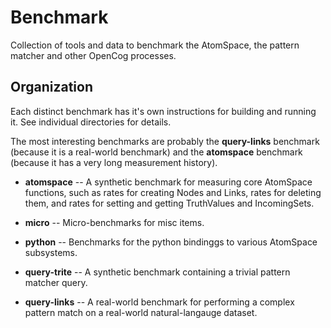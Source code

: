 # Benchmark

Collection of tools and data to benchmark the AtomSpace, the pattern
matcher and other OpenCog processes.

## Organization
Each distinct benchmark has it's own instructions for building and
running it.  See individual directories for details.

The most interesting benchmarks are probably the **query-links**
benchmark (because it is a real-world benchmark) and the **atomspace**
benchmark (because it has a very long measurement history).

* __atomspace__ -- A synthetic benchmark for measuring core AtomSpace
  functions, such as rates for creating Nodes and Links, rates for
  deleting them, and rates for setting and getting TruthValues and
  IncomingSets.

* __micro__ -- Micro-benchmarks for misc items.

* __python__ -- Benchmarks for the python bindinggs to various AtomSpace
  subsystems.

* __query-trite__ -- A synthetic benchmark containing a trivial pattern
  matcher query.

* __query-links__ -- A real-world benchmark for performing a complex
  pattern match on a real-world natural-langauge dataset.
